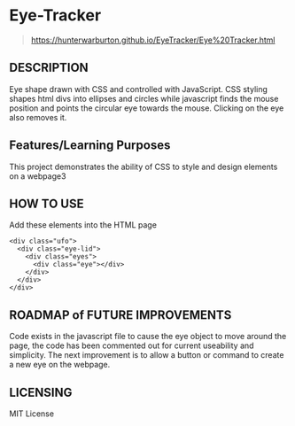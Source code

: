 # Eye-Tracker

> https://hunterwarburton.github.io/EyeTracker/Eye%20Tracker.html

## DESCRIPTION
Eye shape drawn with CSS and controlled with JavaScript. CSS styling shapes html divs into ellipses and circles while javascript finds the mouse position and points the circular eye towards the mouse. Clicking on the eye also removes it.


## Features/Learning Purposes
This project demonstrates the ability of CSS to style and design elements on a webpage3


## HOW TO USE
Add these elements into the HTML page
<link rel="stylesheet" href="eye-tracker.css">

<div class="eyeHolder" onclick="remove(this)">

    <div class="ufo">
      <div class="eye-lid">
        <div class="eyes">
          <div class="eye"></div>
        </div>
      </div>
    </div>
  
  </div>

<script src="eyeTracker.js"></script> 


## ROADMAP of FUTURE IMPROVEMENTS
Code exists in the javascript file to cause the eye object to move around the page, the code has been commented out for current useability and simplicity.
The next improvement is to allow a button or command to create a new eye on the webpage.


## LICENSING

MIT License